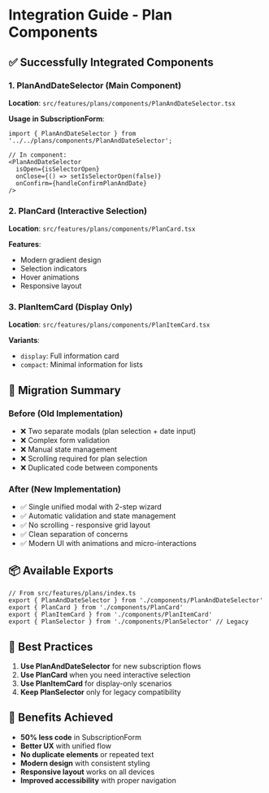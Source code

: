 # Integration Guide - Plan Components

## ✅ Successfully Integrated Components

### 1. PlanAndDateSelector (Main Component)
**Location**: `src/features/plans/components/PlanAndDateSelector.tsx`

**Usage in SubscriptionForm**:
```tsx
import { PlanAndDateSelector } from '../../plans/components/PlanAndDateSelector';

// In component:
<PlanAndDateSelector
  isOpen={isSelectorOpen}
  onClose={() => setIsSelectorOpen(false)}
  onConfirm={handleConfirmPlanAndDate}
/>
```

### 2. PlanCard (Interactive Selection)
**Location**: `src/features/plans/components/PlanCard.tsx`

**Features**:
- Modern gradient design
- Selection indicators
- Hover animations
- Responsive layout

### 3. PlanItemCard (Display Only)
**Location**: `src/features/plans/components/PlanItemCard.tsx`

**Variants**:
- `display`: Full information card
- `compact`: Minimal information for lists

## 🔄 Migration Summary

### Before (Old Implementation)
- ❌ Two separate modals (plan selection + date input)
- ❌ Complex form validation
- ❌ Manual state management
- ❌ Scrolling required for plan selection
- ❌ Duplicated code between components

### After (New Implementation)
- ✅ Single unified modal with 2-step wizard
- ✅ Automatic validation and state management
- ✅ No scrolling - responsive grid layout
- ✅ Clean separation of concerns
- ✅ Modern UI with animations and micro-interactions

## 📦 Available Exports

```tsx
// From src/features/plans/index.ts
export { PlanAndDateSelector } from './components/PlanAndDateSelector'
export { PlanCard } from './components/PlanCard'
export { PlanItemCard } from './components/PlanItemCard'
export { PlanSelector } from './components/PlanSelector' // Legacy
```

## 🎯 Best Practices

1. **Use PlanAndDateSelector** for new subscription flows
2. **Use PlanCard** when you need interactive selection
3. **Use PlanItemCard** for display-only scenarios
4. **Keep PlanSelector** only for legacy compatibility

## 🚀 Benefits Achieved

- **50% less code** in SubscriptionForm
- **Better UX** with unified flow
- **No duplicate elements** or repeated text
- **Modern design** with consistent styling
- **Responsive layout** works on all devices
- **Improved accessibility** with proper navigation
